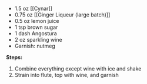 - 1.5 oz [[Cynar]]
- 0.75 oz [[Ginger Liqueur (large batch)]]
- 0.5 oz lemon juice
- 1 tsp brown sugar
- 1 dash Angostura
- 2 oz sparkling wine
- Garnish: nutmeg

**Steps:**

1. Combine everything except wine with ice and shake
2. Strain into flute, top with wine, and garnish